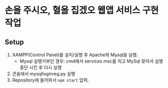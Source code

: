 # 손을 주시오, 혈을 집겠오 웹앱 서비스 구현 작업

## Setup
1. XAMPP(Control Panel)를 설치/실행 후 Apache와 Mysql을 실행.
    - Mysql 실행거부인 경우: cmd에서 services.msc를 치고 MySql 찾아서 실행중단 시킨 후 다시 실행
2. 콘솔에서 mysqlloginreg.py 실행
3. Repository에 들어와서 `npm start` 입력.

